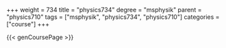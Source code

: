 +++
weight = 734
title = "physics734"
degree = "msphysik"
parent = "physics710"
tags = ["msphysik", "physics734", "physics710"]
categories = ["course"]
+++

{{< genCoursePage >}}
